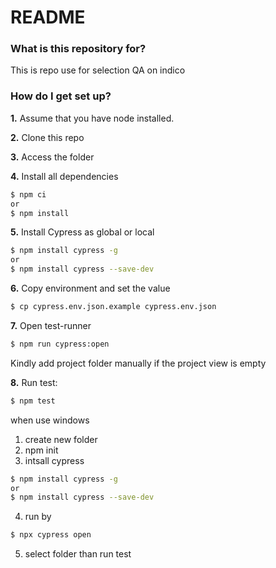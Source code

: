 # README #

### What is this repository for? ###

This is repo use for selection QA on indico

### How do I get set up? ###

**1.** Assume that you have node installed.

**2.** Clone this repo

**3.** Access the folder

**4.** Install all dependencies
```sh
$ npm ci
or
$ npm install
```

**5.** Install Cypress as global or local
```sh
$ npm install cypress -g
or
$ npm install cypress --save-dev
```

**6.** Copy environment and set the value
```sh
$ cp cypress.env.json.example cypress.env.json
```

**7.** Open test-runner
```sh
$ npm run cypress:open
```
Kindly add project folder manually if the project view is empty

**8.** Run test:
```sh
$ npm test
```

when use windows
1. create new folder
2. npm init
3. intsall cypress
 ```sh
$ npm install cypress -g
or
$ npm install cypress --save-dev
```
4. run by 
```sh
$ npx cypress open
```
5. select folder than run test
